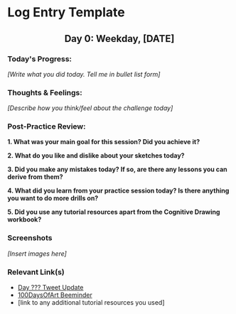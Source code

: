# Log Entry Template


<h2 align="center"> Day 0: Weekday, [DATE]</h2>

### **Today's Progress**: 

_[Write what you did today. Tell me in bullet list form]_

### **Thoughts & Feelings**: 

_[Describe how you think/feel about the challenge today]_


### **Post-Practice Review**:
**1. What was your main goal for this session? Did you achieve it?**



**2. What do you like and dislike about your sketches today?**



**3. Did you make any mistakes today? If so, are there any lessons you can derive from them?**



**4. What did you learn from your practice session today? Is there anything you want to do more drills on?**



**5. Did you use any tutorial resources apart from the Cognitive Drawing workbook?**


### **Screenshots**

_[Insert images here]_


### **Relevant Link(s)**
- [Day ??? Tweet Update]()
- [100DaysOfArt Beeminder](https://www.beeminder.com/andrasv/100daysofart)
- [link to any additional tutorial resources you used]